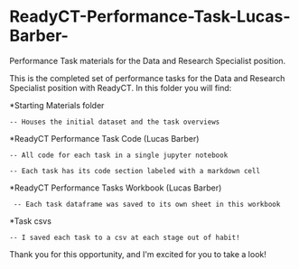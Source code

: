 # ReadyCT-Performance-Task-Lucas-Barber-
Performance Task materials for the Data and Research Specialist position.

This is the completed set of performance tasks for the Data and Research Specialist position with ReadyCT. In this folder you will find:

	
*Starting Materials folder 
	
 	-- Houses the initial dataset and the task overviews
 

*ReadyCT Performance Task Code (Lucas Barber)
	
 	-- All code for each task in a single jupyter notebook
	
 	-- Each task has its code section labeled with a markdown cell
 

*ReadyCT Performance Tasks Workbook (Lucas Barber)
	
	 -- Each task dataframe was saved to its own sheet in this workbook
 
	
*Task csvs
	
 	-- I saved each task to a csv at each stage out of habit!
 

Thank you for this opportunity, and I'm excited for you to take a look!
